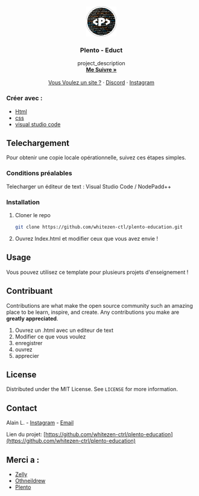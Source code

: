<!-- PROJECT SHIELDS -->
<!--
*** I'm using markdown "reference style" links for readability.
*** Reference links are enclosed in brackets [ ] instead of parentheses ( ).
*** See the bottom of this document for the declaration of the reference variables
*** for contributors-url, forks-url, etc. This is an optional, concise syntax you may use.
*** https://www.markdownguide.org/basic-syntax/#reference-style-links
-->


<!-- PROJECT LOGO -->
<br />
<p align="center">
  <a href="https://github.com/whitezen-ctrl/plento-education">
    <img src="assets/images/plento-logo-121x123.png" alt="Logo" width="80" height="80">
  </a>

  <h3 align="center">Plento - Educt</h3>

  <p align="center">
    project_description
    <br />
    <a href="https://github.com/whitezen-ctrl/"><strong>Me Suivre »</strong></a>
    <br />
    <br />
    <a href="https://plento.fr.nf">Vous Voulez un site ?</a>
    ·
    <a href="https://discord.gg/UJ4uNRu5Sd">Discord</a>
    ·
    <a href="https://instagram.com/plento2web">Instagram</a>
  </p>
</p>



### Créer avec :

* [Html]()
* [css]()
* [visual studio code]()



<!-- GETTING STARTED -->
## Telechargement

Pour obtenir une copie locale opérationnelle, suivez ces étapes simples.

### Conditions préalables

Telecharger un éditeur de text : Visual Studio Code / NodePadd++


### Installation

1. Cloner le repo
   ```sh
   git clone https://github.com/whitezen-ctl/plento-education.git
   ```
2. Ouvrez Index.html et modifier ceux que vous avez envie !



<!-- USAGE EXAMPLES -->
## Usage

Vous pouvez utilisez ce template pour plusieurs projets d'enseignement !



<!-- CONTRIBUTING -->
## Contribuant

Contributions are what make the open source community such an amazing place to be learn, inspire, and create. Any contributions you make are **greatly appreciated**.

1. Ouvrez un .html avec un editeur de text
2. Modifier ce que vous voulez
3. enregistrer
4. ouvrez
5. apprecier



<!-- LICENSE -->
## License

Distributed under the MIT License. See `LICENSE` for more information.



<!-- CONTACT -->
## Contact

Alain L. - [Instagram](https://instagram.com/plento2web) - [Email](mailto:shop2reunion@gmail.com)

Lien du projet: [https://github.com/whitezen-ctrl/plento-education](https://github.com/whitezen-ctrl/plento-education)



<!-- ACKNOWLEDGEMENTS -->
## Merci a :

* [Zelly](https://github.com/ZelliDev)
* [Othneildrew](https://github.com/othneildrew)
* [Plento](https://plento.fr.nf)



